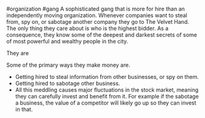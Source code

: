 #organization #gang
A sophisticated gang that is more for hire than an independently moving organization. Whenever companies want to steal from, spy on, or sabotage another company they go to The Velvet Hand. The only thing they care about is who is the highest bidder. As a consequence, they know some of the deepest and darkest secrets of some of most powerful and wealthy people in the city.

They are 

Some of the primary ways they make money are.
- Getting hired to steal information from other businesses, or spy on them.
- Getting hired to sabotage other business.
- All this meddling causes major fluctuations in the stock market, meaning they can carefully invest and benefit from it. For example if the sabotage a business, the value of a competitor will likely go up so they can invest in that.